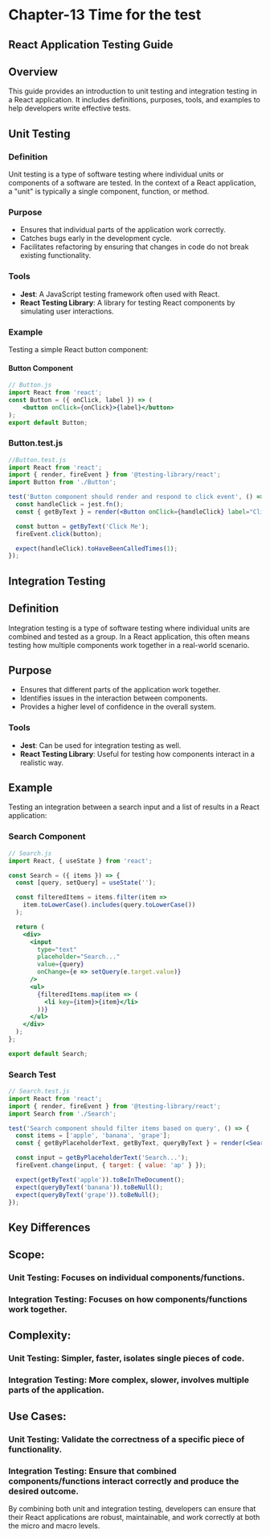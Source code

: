 # Chapter-13 Time for the test

## React Application Testing Guide

## Overview

This guide provides an introduction to unit testing and integration testing in a React application. It includes definitions, purposes, tools, and examples to help developers write effective tests.

## Unit Testing

### Definition
Unit testing is a type of software testing where individual units or components of a software are tested. In the context of a React application, a "unit" is typically a single component, function, or method.

### Purpose
- Ensures that individual parts of the application work correctly.
- Catches bugs early in the development cycle.
- Facilitates refactoring by ensuring that changes in code do not break existing functionality.

### Tools
- **Jest**: A JavaScript testing framework often used with React.
- **React Testing Library**: A library for testing React components by simulating user interactions.

### Example
Testing a simple React button component:

#### Button Component

```jsx
// Button.js
import React from 'react';
const Button = ({ onClick, label }) => (
    <button onClick={onClick}>{label}</button>
);
export default Button;
```

### Button.test.js

```jsx
//Button.test.js
import React from 'react';
import { render, fireEvent } from '@testing-library/react';
import Button from './Button';

test('Button component should render and respond to click event', () => {
  const handleClick = jest.fn();
  const { getByText } = render(<Button onClick={handleClick} label="Click Me" />);

  const button = getByText('Click Me');
  fireEvent.click(button);

  expect(handleClick).toHaveBeenCalledTimes(1);
});
```

## Integration Testing

## Definition
Integration testing is a type of software testing where individual units are combined and tested as a group. In a React application, this often means testing how multiple components work together in a real-world scenario.

## Purpose
- Ensures that different parts of the application work together.
- Identifies issues in the interaction between components.
- Provides a higher level of confidence in the overall system.

### Tools
- **Jest**: Can be used for integration testing as well.
- **React Testing Library**: Useful for testing how components interact in a realistic way.

## Example
Testing an integration between a search input and a list of results in a React application:

### Search Component

```jsx
// Search.js
import React, { useState } from 'react';

const Search = ({ items }) => {
  const [query, setQuery] = useState('');

  const filteredItems = items.filter(item =>
    item.toLowerCase().includes(query.toLowerCase())
  );

  return (
    <div>
      <input
        type="text"
        placeholder="Search..."
        value={query}
        onChange={e => setQuery(e.target.value)}
      />
      <ul>
        {filteredItems.map(item => (
          <li key={item}>{item}</li>
        ))}
      </ul>
    </div>
  );
};

export default Search;
```

### Search Test

```jsx
// Search.test.js
import React from 'react';
import { render, fireEvent } from '@testing-library/react';
import Search from './Search';

test('Search component should filter items based on query', () => {
  const items = ['apple', 'banana', 'grape'];
  const { getByPlaceholderText, getByText, queryByText } = render(<Search items={items} />);

  const input = getByPlaceholderText('Search...');
  fireEvent.change(input, { target: { value: 'ap' } });

  expect(getByText('apple')).toBeInTheDocument();
  expect(queryByText('banana')).toBeNull();
  expect(queryByText('grape')).toBeNull();
});
```

## Key Differences
## Scope:

### Unit Testing: Focuses on individual components/functions.
### Integration Testing: Focuses on how components/functions work together.

## Complexity:

### Unit Testing: Simpler, faster, isolates single pieces of code.
### Integration Testing: More complex, slower, involves multiple parts of the application.

## Use Cases:

### Unit Testing: Validate the correctness of a specific piece of functionality.
### Integration Testing: Ensure that combined components/functions interact correctly and produce the desired outcome.

By combining both unit and integration testing, developers can ensure that their React applications are robust, maintainable, and work correctly at both the micro and macro levels.